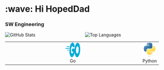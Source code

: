 <h1 align="left" id="HopeDad-title">:wave: Hi HopedDad </h1>
<h3 align="left">SW Engineering </h3>

<div style="display: flex; justify-content: space-between;">
  <div style="flex: 1; margin-right: 10px;">
    <img src="https://github-readme-stats.vercel.app/api?username=HopesDad&show_icons=true&theme=radical" alt="GitHub Stats">
  </div>
  <div style="flex: 1; margin-left: 10px;">
    <img src="https://github-readme-stats.vercel.app/api/top-langs/?username=HopesDad" alt="Top Languages">
  </div>
</div>


<table>
  <tr>
    <td align="center" width="100%">
      <a href="#HopesDad-tech">
        <img src="./img/go-flat.svg" width="48" height="48" alt="Golang" />
      </a>
      <br>Go
    </td>
    <td align="center" width="96">
      <a href="#HopeDad-tech">
        <img src="./img/python-original.svg" width="48" height="48" alt="Python" />
      </a>
      <br>Python
    </td>
    <!-- 다른 기술 아이콘 및 설명 추가 -->
  </tr>
</table>



